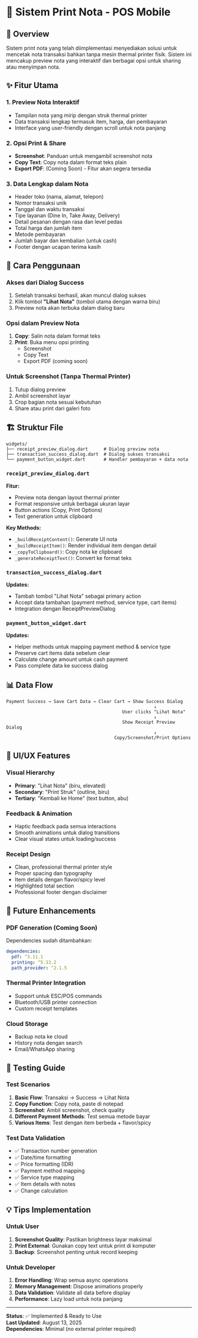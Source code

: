 # 📄 Sistem Print Nota - POS Mobile

## 🎯 Overview

Sistem print nota yang telah diimplementasi menyediakan solusi untuk mencetak nota transaksi bahkan tanpa mesin thermal printer fisik. Sistem ini mencakup preview nota yang interaktif dan berbagai opsi untuk sharing atau menyimpan nota.

## ✨ Fitur Utama

### 1. **Preview Nota Interaktif**

- Tampilan nota yang mirip dengan struk thermal printer
- Data transaksi lengkap termasuk item, harga, dan pembayaran
- Interface yang user-friendly dengan scroll untuk nota panjang

### 2. **Opsi Print & Share**

- **Screenshot**: Panduan untuk mengambil screenshot nota
- **Copy Text**: Copy nota dalam format teks plain
- **Export PDF**: (Coming Soon) - Fitur akan segera tersedia

### 3. **Data Lengkap dalam Nota**

- Header toko (nama, alamat, telepon)
- Nomor transaksi unik
- Tanggal dan waktu transaksi
- Tipe layanan (Dine In, Take Away, Delivery)
- Detail pesanan dengan rasa dan level pedas
- Total harga dan jumlah item
- Metode pembayaran
- Jumlah bayar dan kembalian (untuk cash)
- Footer dengan ucapan terima kasih

## 🔧 Cara Penggunaan

### Akses dari Dialog Success

1. Setelah transaksi berhasil, akan muncul dialog sukses
2. Klik tombol **"Lihat Nota"** (tombol utama dengan warna biru)
3. Preview nota akan terbuka dalam dialog baru

### Opsi dalam Preview Nota

1. **Copy**: Salin nota dalam format teks
2. **Print**: Buka menu opsi printing
   - Screenshot
   - Copy Text
   - Export PDF (coming soon)

### Untuk Screenshot (Tanpa Thermal Printer)

1. Tutup dialog preview
2. Ambil screenshot layar
3. Crop bagian nota sesuai kebutuhan
4. Share atau print dari galeri foto

## 🏗️ Struktur File

```
widgets/
├── receipt_preview_dialog.dart      # Dialog preview nota
├── transaction_success_dialog.dart  # Dialog sukses transaksi
└── payment_button_widget.dart       # Handler pembayaran + data nota
```

### `receipt_preview_dialog.dart`

**Fitur:**

- Preview nota dengan layout thermal printer
- Format responsive untuk berbagai ukuran layar
- Button actions (Copy, Print Options)
- Text generation untuk clipboard

**Key Methods:**

- `_buildReceiptContent()`: Generate UI nota
- `_buildReceiptItem()`: Render individual item dengan detail
- `_copyToClipboard()`: Copy nota ke clipboard
- `_generateReceiptText()`: Convert ke format teks

### `transaction_success_dialog.dart`

**Updates:**

- Tambah tombol "Lihat Nota" sebagai primary action
- Accept data tambahan (payment method, service type, cart items)
- Integration dengan ReceiptPreviewDialog

### `payment_button_widget.dart`

**Updates:**

- Helper methods untuk mapping payment method & service type
- Preserve cart items data sebelum clear
- Calculate change amount untuk cash payment
- Pass complete data ke success dialog

## 📊 Data Flow

```
Payment Success → Save Cart Data → Clear Cart → Show Success Dialog
                                                        ↓
                                            User clicks "Lihat Nota"
                                                        ↓
                                            Show Receipt Preview Dialog
                                                        ↓
                                         Copy/Screenshot/Print Options
```

## 🎨 UI/UX Features

### Visual Hierarchy

- **Primary**: "Lihat Nota" (biru, elevated)
- **Secondary**: "Print Struk" (outline, biru)
- **Tertiary**: "Kembali ke Home" (text button, abu)

### Feedback & Animation

- Haptic feedback pada semua interactions
- Smooth animations untuk dialog transitions
- Clear visual states untuk loading/success

### Receipt Design

- Clean, professional thermal printer style
- Proper spacing dan typography
- Item details dengan flavor/spicy level
- Highlighted total section
- Professional footer dengan disclaimer

## 🔮 Future Enhancements

### PDF Generation (Coming Soon)

Dependencies sudah ditambahkan:

```yaml
dependencies:
  pdf: ^3.11.1
  printing: ^5.13.2
  path_provider: ^2.1.5
```

### Thermal Printer Integration

- Support untuk ESC/POS commands
- Bluetooth/USB printer connection
- Custom receipt templates

### Cloud Storage

- Backup nota ke cloud
- History nota dengan search
- Email/WhatsApp sharing

## 🚀 Testing Guide

### Test Scenarios

1. **Basic Flow**: Transaksi → Success → Lihat Nota
2. **Copy Function**: Copy nota, paste di notepad
3. **Screenshot**: Ambil screenshot, check quality
4. **Different Payment Methods**: Test semua metode bayar
5. **Various Items**: Test dengan item berbeda + flavor/spicy

### Test Data Validation

- ✅ Transaction number generation
- ✅ Date/time formatting
- ✅ Price formatting (IDR)
- ✅ Payment method mapping
- ✅ Service type mapping
- ✅ Item details with notes
- ✅ Change calculation

## 💡 Tips Implementation

### Untuk User

1. **Screenshot Quality**: Pastikan brightness layar maksimal
2. **Print External**: Gunakan copy text untuk print di komputer
3. **Backup**: Screenshot penting untuk record keeping

### Untuk Developer

1. **Error Handling**: Wrap semua async operations
2. **Memory Management**: Dispose animations properly
3. **Data Validation**: Validate all data before display
4. **Performance**: Lazy load untuk nota panjang

---

**Status**: ✅ Implemented & Ready to Use  
**Last Updated**: August 13, 2025  
**Dependencies**: Minimal (no external printer required)
